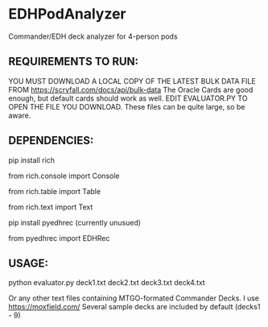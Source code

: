# EDHPodAnalyzer
Commander/EDH deck analyzer for 4-person pods

REQUIREMENTS TO RUN:
--------------------------
YOU MUST DOWNLOAD A LOCAL COPY OF THE LATEST BULK DATA FILE FROM https://scryfall.com/docs/api/bulk-data
The Oracle Cards are good enough, but default cards should work as well.
EDIT EVALUATOR.PY TO OPEN THE FILE YOU DOWNLOAD.
These files can be quite large, so be aware.

DEPENDENCIES:
--------------------------
  pip install rich

from rich.console import Console

from rich.table import Table

from rich.text import Text

  pip install pyedhrec (currently unusued)

from pyedhrec import EDHRec

USAGE:
---------------------------
python evaluator.py deck1.txt deck2.txt deck3.txt deck4.txt

Or any other text files containing MTGO-formated Commander Decks. I use https://moxfield.com/
Several sample decks are included by default (decks1 - 9)
